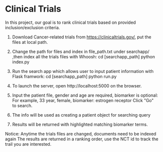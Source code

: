 # Clinical Trials

In this project, our goal is to rank clinical trials based on provided inclusion/exclusion criteria.

1. Download Cancer-related trials from https://clinicaltrials.gov/, put the files at local path.

2. Change the path for files and index in file_path.txt under searchapp/ ,then index all the trials files with Whoosh:
 cd [searchapp_path]
 python index.py

3. Run the search app which allows user to input patient information with Flask framwork:
 cd [searchapp_path]
 python run.py

4. To launch the server, open http://localhost:5000 on the browser.

5. Input the patient file, gender and age are required, biomarker is optional:
 For example, 33 year, female, biomarker: estrogen receptor
 Click "Go" to search.

6. The info will be used as creating a patient object for searching query

7. Results will be returned with highlighted matching biomarker terms.

Notice: Anytime the trials files are changed, documents need to be indexed again
The results are returned in a ranking order, use the NCT id to track the trail you are interested.





